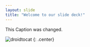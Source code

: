 ```yaml
---
layout: slide
title: "Welcome to our slide deck!"
---
```


This Caption was changed.

![droidtocat](https://octodex.github.com/images/droidtocat.png)
{: .center}
